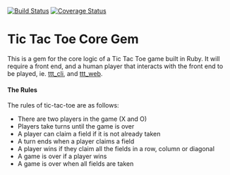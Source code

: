 [![Build Status](https://travis-ci.org/pelensky/ttt_core.svg?branch=master)](https://travis-ci.org/pelensky/ttt_core)
[![Coverage Status](https://coveralls.io/repos/github/pelensky/ttt_core/badge.svg?branch=master)](https://coveralls.io/github/pelensky/ttt_core?branch=master)
# Tic Tac Toe Core Gem

This is a gem for the core logic of a Tic Tac Toe game built in Ruby. It will require a front end, and a human player that interacts with the front end to be played, ie. [ttt_cli](www.github.com/pelensky/ttt_cli), and [ttt_web]((www.github.com/pelensky/ttt_web)).

#### The Rules

The rules of tic-tac-toe are as follows:

* There are two players in the game (X and O)
* Players take turns until the game is over
* A player can claim a field if it is not already taken
* A turn ends when a player claims a field
* A player wins if they claim all the fields in a row, column or diagonal
* A game is over if a player wins
* A game is over when all fields are taken
